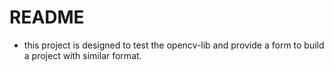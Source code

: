 

# README

- this project is designed to test the opencv-lib and provide a form to build a
project with similar format.  
